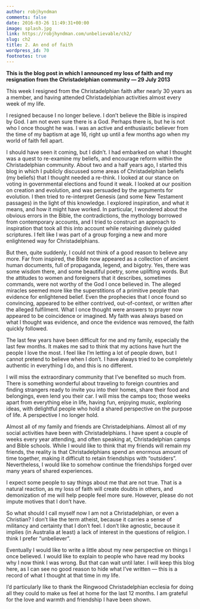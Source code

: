 ```yaml
---
author: robjhyndman
comments: false
date: 2016-03-26 11:49:31+00:00
image: splash.jpg
link: https://robjhyndman.com/unbelievable/ch2/
slug: ch2
title: 2. An end of faith
wordpress_id: 70
footnotes: true
---
```


**This is the blog post in which I announced my loss of faith and my resignation from the Christadelphian community — 29 July 2013**






This week I resigned from the Christadelphian faith after nearly 30 years as a member, and having attended Christadelphian activities almost every week of my life.

I resigned because I no longer believe. I don’t believe the Bible is inspired by God. I am not even sure there is a God. Perhaps there is, but he is not who I once thought he was. I was an active and enthusiastic believer from the time of my baptism at age 16, right up until a few months ago when my world of faith fell apart.

I should have seen it coming, but I didn’t. I had embarked on what I thought was a quest to re-examine my beliefs, and encourage reform within the Christadelphian community. About two and a half years ago, I started this blog in which I publicly discussed some areas of Christadelphian beliefs (my beliefs) that I thought needed a re-think. I looked at our stance on voting in governmental elections and found it weak. I looked at our position on creation and evolution, and was persuaded by the arguments for evolution. I then tried to re-interpret Genesis (and some New Testament passages) in the light of this knowledge. I explored inspiration, and what it means, and how it might have worked. In particular, I wondered about the obvious errors in the Bible, the contradictions, the mythology borrowed from contemporary accounts, and I tried to construct an approach to inspiration that took all this into account while retaining divinely guided scriptures. I felt like I was part of a group forging a new and more enlightened way for Christadelphians.

But then, quite suddenly, I could not think of a good reason to believe any more. Far from inspired, the Bible now appeared as a collection of ancient human documents, full of propaganda, legend, and bigotry. Yes, there was some wisdom there, and some beautiful poetry, some uplifting words. But the attitudes to women and foreigners that it describes, sometimes commands, were not worthy of the God I once believed in. The alleged miracles seemed more like the superstitions of a primitive people than evidence for enlightened belief. Even the prophecies that I once found so convincing, appeared to be either contrived, out-of-context, or written after the alleged fulfilment. What I once thought were answers to prayer now appeared to be coincidence or imagined. My faith was always based on what I thought was evidence, and once the evidence was removed, the faith quickly followed.

The last few years have been difficult for me and my family, especially the last few months. It makes me sad to think that my actions have hurt the people I love the most. I feel like I’m letting a lot of people down, but I cannot pretend to believe when I don’t. I have always tried to be completely authentic in everything I do, and this is no different.

I will miss the extraordinary community that I’ve benefited so much from. There is something wonderful about traveling to foreign countries and finding strangers ready to invite you into their homes, share their food and belongings, even lend you their car. I will miss the camps too; those weeks apart from everything else in life, having fun, enjoying music, exploring ideas, with delightful people who hold a shared perspective on the purpose of life. A perspective I no longer hold.

Almost all of my family and friends are Christadelphians. Almost all of my social activities have been with Christadelphians. I have spent a couple of weeks every year attending, and often speaking at, Christadelphian camps and Bible schools. While I would like to think that my friends will remain my friends, the reality is that Christadelphians spend an enormous amount of time together, making it difficult to retain friendships with “outsiders”. Nevertheless, I would like to somehow continue the friendships forged over many years of shared experiences.

I expect some people to say things about me that are not true. That is a natural reaction, as my loss of faith will create doubts in others, and demonization of me will help people feel more sure. However, please do not impute motives that I don’t have.

So what should I call myself now I am not a Christadelphian, or even a Christian? I don’t like the term atheist, because it carries a sense of militancy and certainty that I don’t feel. I don’t like agnostic, because it implies (in Australia at least) a lack of interest in the questions of religion. I think I prefer “unbeliever”.

Eventually I would like to write a little about my new perspective on things I once believed. I would like to explain to people who have read my books why I now think I was wrong. But that can wait until later. I will keep this blog here, as I can see no good reason to hide what I’ve written — this is a record of what I thought at that time in my life.

I’d particularly like to thank the Ringwood Christadelphian ecclesia for doing all they could to make us feel at home for the last 12 months. I am grateful for the love and warmth and friendship I have been shown.
